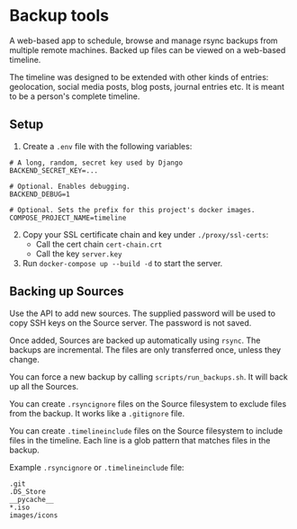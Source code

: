 # Backup tools

A web-based app to schedule, browse and manage rsync backups from multiple remote machines. Backed up files can be viewed on a web-based timeline.

The timeline was designed to be extended with other kinds of entries: geolocation, social media posts, blog posts, journal entries etc. It is meant to be a person's complete timeline.  

## Setup

1. Create a `.env` file with the following variables:
```
# A long, random, secret key used by Django
BACKEND_SECRET_KEY=...

# Optional. Enables debugging.
BACKEND_DEBUG=1

# Optional. Sets the prefix for this project's docker images.
COMPOSE_PROJECT_NAME=timeline
```

2. Copy your SSL certificate chain and key under `./proxy/ssl-certs`:
    - Call the cert chain `cert-chain.crt`
    - Call the key `server.key`
3. Run `docker-compose up --build -d` to start the server.

## Backing up Sources

Use the API to add new sources. The supplied password will be used to copy SSH keys on the Source server. The password is not saved.

Once added, Sources are backed up automatically using `rsync`. The backups are incremental. The files are only transferred once, unless they change.

You can force a new backup by calling `scripts/run_backups.sh`. It will back up all the Sources.

You can create `.rsyncignore` files on the Source filesystem to exclude files from the backup. It works like a `.gitignore` file.

You can create `.timelineinclude` files on the Source filesystem to include files in the timeline. Each line is a glob pattern that matches files in the backup.

Example `.rsyncignore` or `.timelineinclude` file:
```
.git
.DS_Store
__pycache__
*.iso
images/icons
```